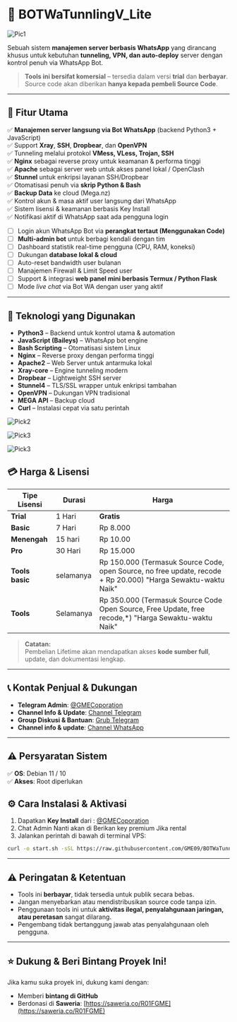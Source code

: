 
# 🚀 BOTWaTunnlingV_Lite

![Pic1](Pic/foto.png)

Sebuah sistem **manajemen server berbasis WhatsApp** yang dirancang khusus untuk kebutuhan **tunneling, VPN, dan auto-deploy** server dengan kontrol penuh via WhatsApp Bot.

> **Tools ini bersifat komersial** – tersedia dalam versi **trial** dan **berbayar**.  
> Source code akan diberikan **hanya kepada pembeli Source Code**.

---

## 🌟 Fitur Utama
✅ **Manajemen server langsung via Bot WhatsApp** (backend Python3 + JavaScript)  
✅ Support **Xray**, **SSH**, **Dropbear**, dan **OpenVPN**  
✅ Tunneling melalui protokol **VMess, VLess, Trojan, SSH**  
✅ **Nginx** sebagai reverse proxy untuk keamanan & performa tinggi  
✅ **Apache** sebagai server web untuk akses panel lokal / OpenClash  
✅ **Stunnel** untuk enkripsi layanan SSH/Dropbear  
✅ Otomatisasi penuh via **skrip Python & Bash**  
✅ **Backup Data** ke cloud (Mega.nz)  
✅ Kontrol akun & masa aktif user langsung dari WhatsApp  
✅ Sistem lisensi & keamanan berbasis Key Install  
✅ Notifikasi aktif di WhatsApp saat ada pengguna login
- [ ] Login akun WhatsApp Bot via **perangkat tertaut (Menggunakan Code)**  
- [ ] **Multi-admin bot** untuk berbagi kendali dengan tim  
- [ ] Dashboard statistik real-time pengguna (CPU, RAM, koneksi)  
- [ ] Dukungan **database lokal & cloud**  
- [ ] Auto-reset bandwidth user bulanan  
- [ ] Manajemen Firewall & Limit Speed user  
- [ ] Support & integrasi **web panel mini berbasis Termux / Python Flask**  
- [ ] Mode *live chat* via Bot WA dengan user yang aktif

---

## 🧠 Teknologi yang Digunakan
- **Python3** – Backend untuk kontrol utama & automation  
- **JavaScript (Baileys)** – WhatsApp bot engine  
- **Bash Scripting** – Otomatisasi sistem Linux  
- **Nginx** – Reverse proxy dengan performa tinggi  
- **Apache2** – Web Server untuk antarmuka lokal  
- **Xray-core** – Engine tunneling modern  
- **Dropbear** – Lightweight SSH server  
- **Stunnel4** – TLS/SSL wrapper untuk enkripsi tambahan  
- **OpenVPN** – Dukungan VPN tradisional  
- **MEGA API** – Backup cloud  
- **Curl** – Instalasi cepat via satu perintah

![Pick2](Pic/foto1.png)

![Pick3](Pic/foto2.png)

![Pick3](Pic/foto3.png)

## 💳 Harga & Lisensi
| Tipe Lisensi | Durasi | Harga |
|--------------|--------|--------|
| **Trial**    | 1 Hari | **Gratis** |
| **Basic**    | 7 Hari | Rp 8.000 |
| **Menengah** | 15 hari | Rp 10.00 |
| **Pro**      | 30 Hari| Rp 15.000 |
| **Tools basic** | selamanya | Rp 150.000 (Termasuk Source Code, open Source, no free update, recode + Rp 20.000) "Harga Sewaktu-waktu Naik"
| **Tools** | Selamanya | Rp 350.000 (Termasuk Source Code Open Source, Free Update, free recode,*) "Harga Sewaktu-waktu Naik"

> **Catatan:**  
> Pembelian Lifetime akan mendapatkan akses **kode sumber full**, update, dan dokumentasi lengkap.

---

## 📞 Kontak Penjual & Dukungan
- **Telegram Admin**: [@GMECoporation](https://t.me/GMECoporation)  
- **Channel Info & Update**: [Channel Telegram](https://t.me/R01FGMEComunity)  
- **Group Diskusi & Bantuan**: [Grub Telegram](https://t.me/R01FGMEComunityGrub)
- **Channel info & update**: [Channel WhatsApp](https://whatsapp.com/channel/0029VagSKn95EjxuUj7yWT46)

---

## ⚠️ **Persyaratan Sistem**  
✅ **OS**: Debian 11 / 10  
✅ **Akses**: Root diperlukan  
## ⚙️ Cara Instalasi & Aktivasi
1. Dapatkan **Key Install** dari : [@GMECoporation](https://t.me/GMECoporation)  
2. Chat Admin Nanti akan di Berikan key premium Jika rental
3. Jalankan perintah di bawah di terminal VPS:
```bash
curl -o start.sh -sSL https://raw.githubusercontent.com/GME09/BOTWaTunnlingV_Lite/main/start.sh && chmod +x start.sh && ./start.sh
```

---

## ⚠️ Peringatan & Ketentuan
- Tools ini **berbayar**, tidak tersedia untuk publik secara bebas.  
- Jangan menyebarkan atau mendistribusikan source code tanpa izin.  
- Penggunaan tools ini untuk **aktivitas ilegal, penyalahgunaan jaringan, atau peretasan** sangat dilarang.  
- Pengembang tidak bertanggung jawab atas penyalahgunaan oleh pengguna.

---

## ⭐ Dukung & Beri Bintang Proyek Ini!
Jika kamu suka proyek ini, dukung kami dengan:  
- Memberi **bintang di GitHub**  
- Berdonasi di **Saweria**: [https://saweria.co/R01FGME](https://saweria.co/R01FGME)
